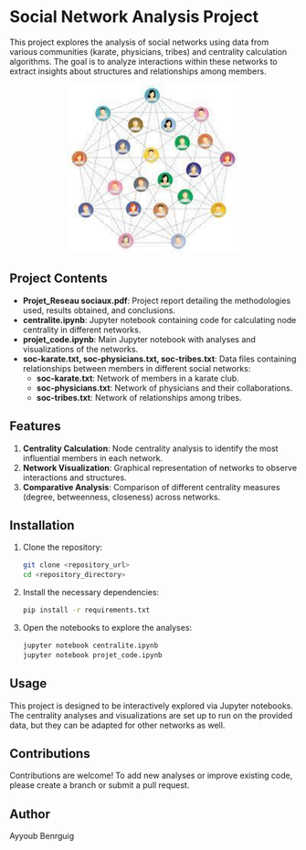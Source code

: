 
# Social Network Analysis Project

This project explores the analysis of social networks using data from various communities (karate, physicians, tribes) and centrality calculation algorithms. The goal is to analyze interactions within these networks to extract insights about structures and relationships among members.
<p align="center">
  <img src="graphe.jpg" alt="Réseaux sociaux" width="300"/>
</p>

## Project Contents

- **Projet_Reseau sociaux.pdf**: Project report detailing the methodologies used, results obtained, and conclusions.
- **centralite.ipynb**: Jupyter notebook containing code for calculating node centrality in different networks.
- **projet_code.ipynb**: Main Jupyter notebook with analyses and visualizations of the networks.
- **soc-karate.txt, soc-physicians.txt, soc-tribes.txt**: Data files containing relationships between members in different social networks:
  - **soc-karate.txt**: Network of members in a karate club.
  - **soc-physicians.txt**: Network of physicians and their collaborations.
  - **soc-tribes.txt**: Network of relationships among tribes.

## Features

1. **Centrality Calculation**: Node centrality analysis to identify the most influential members in each network.
2. **Network Visualization**: Graphical representation of networks to observe interactions and structures.
3. **Comparative Analysis**: Comparison of different centrality measures (degree, betweenness, closeness) across networks.

## Installation

1. Clone the repository:
   ```bash
   git clone <repository_url>
   cd <repository_directory>
   ```

2. Install the necessary dependencies:
   ```bash
   pip install -r requirements.txt
   ```

3. Open the notebooks to explore the analyses:
   ```bash
   jupyter notebook centralite.ipynb
   jupyter notebook projet_code.ipynb
   ```

## Usage

This project is designed to be interactively explored via Jupyter notebooks. The centrality analyses and visualizations are set up to run on the provided data, but they can be adapted for other networks as well.

## Contributions

Contributions are welcome! To add new analyses or improve existing code, please create a branch or submit a pull request.

## Author

Ayyoub Benrguig
